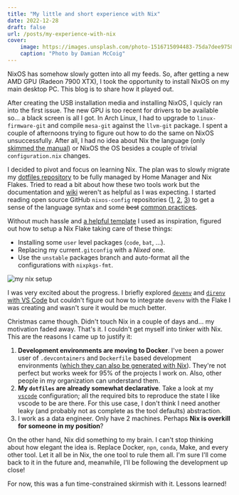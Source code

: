 ```yaml
---
title: "My little and short experience with Nix"
date: 2022-12-28
draft: false
url: /posts/my-experience-with-nix
cover:
    image: https://images.unsplash.com/photo-1516715094483-75da7dee9758?ixlib=rb-4.0.3&ixid=MnwxMjA3fDB8MHxwaG90by1wYWdlfHx8fGVufDB8fHx8&auto=format&fit=crop&w=1548&q=80
    caption: "Photo by Damian McCoig"
---
```


NixOS has somehow slowly gotten into all my feeds. So, after getting a new AMD GPU (Radeon 7900 XTX), I took the opportunity to install NixOS on my main desktop PC. This blog is to share how it played out.

After creating the USB installation media and installing NixOS, I quicly ran into the first issue. The new GPU is too recent for drivers to be available so... a black screen is all I got. In Arch Linux, I had to upgrade to `linux-firmware-git`  and compile `mesa-git`  against the  `llvm-git` package. I spent a couple of afternoons trying to figure out how to do the same on NixOS unsuccessfully. After all, I had no idea about Nix the language (only [skimmed the manual](https://nixos.org/manual/nix/stable/introduction.html)) or NixOS the OS besides a couple of trivial `configuration.nix` changes.

I decided to pivot and focus on learning Nix. The plan was to slowly migrate my [dotfiles repository](https://github.com/davidgasquez/dotfiles) to be fully managed by Home Manager and Nix Flakes. Tried to read a bit about how these two tools work but the documentation and [wiki](https://nixos.wiki/wiki/Main_Page) weren't as helpful as I was expecting. I started reading open source GitHub `nixos-config` repositories ([1](https://github.com/mitchellh/nixos-config), [2](https://github.com/selfuryon/nixos-config), [3](https://github.com/Ashe/dotfiles/tree/master)) to get a sense of the language syntax and some ~~best~~ [common practices](https://nix.dev/tutorials/dev-environment).

Without much hassle and [a helpful template](https://github.com/Misterio77/nix-starter-configs/tree/main/standard) I used as inspiration, figured out how to setup a Nix Flake taking care of these things:

- Installing some `user` level packages (`code`, `bat`, ...).
- Replacing my current`.gitconfig` with a _Nixed_ one.
- Use the `unstable` packages branch and auto-format all the configurations with `nixpkgs-fmt`.

![my nix setup](https://i.ibb.co/k4mDY2v/1672235999.png)

I was very excited about the progress. I briefly explored [`devenv`](https://github.com/cachix/devenv) and [`direnv` with VS Code](https://marketplace.visualstudio.com/items?itemName=mkhl.direnv) but couldn't figure out how to integrate `devenv` with the Flake I was creating and wasn't sure it would be much better.

Christmas came though. Didn't touch Nix in a couple of days and... my motivation faded away. That's it. I couldn't get myself into tinker with Nix. This are the reasons I came up to justify it:

1. **Development environments are moving to Docker**. I've been a power user of `.devcontainers` and `Dockerfile` based development environments ([which they can also be generated with Nix](https://devenv.sh/integrations/codespaces-devcontainer/)). They're not perfect but works week for 95% of the projects I work on. Also, other people in my organization can understand them.
2. **My `dotfiles` are already somewhat declarative**. Take a look at my [`vscode`](https://github.com/davidgasquez/dotfiles/tree/main/vscode) configuration; all the required bits to reproduce the state I like vscode to be are there. For this use case, I don't think I need another leaky (and probably not as complete as the tool defaults) abstraction.
3. I work as a data engineer. Only have 2 machines. Perhaps **Nix is overkill for someone in my position**?

On the other hand, Nix did something to my brain. I can't stop thinking about how elegant the idea is. Replace Docker, `npn`, `conda`, Make, and every other tool. Let it all be in Nix, the one tool to rule them all. I'm sure I'll come back to it in the future and, meanwhile, I'll be following the development up close!

For now, this was a fun time-constrained skirmish with it. Lessons learned!
